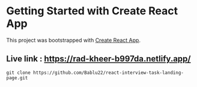 # Getting Started with Create React App

This project was bootstrapped with [Create React App](https://github.com/facebook/create-react-app).

## Live link : https://rad-kheer-b997da.netlify.app/

`git clone https://github.com/Bablu22/react-interview-task-landing-page.git`
